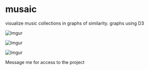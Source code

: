 musaic
======

visualize music collections in graphs of similarity. graphs using D3

![Imgur](http://i.imgur.com/Fz4XI33.png)  

![Imgur](http://i.imgur.com/5ssEz0e)  

![Imgur](http://i.imgur.com/5Qe6w7C)  


Message me for access to the project
